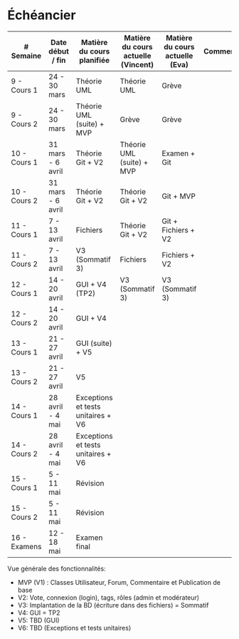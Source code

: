 # Échéancier

| # Semaine | Date début / fin  | Matière du cours planifiée | Matière du cours actuelle (Vincent) | Matière du cours actuelle (Eva) | Commentaires |
|-----------|------------------|---------------------------|-----------------------------------|---------------------------------|-------------|
| 9 - Cours 1  | 24 - 30 mars  | Théorie UML               | Théorie UML                    | Grève                          |              |
| 9 - Cours 2  | 24 - 30 mars  | Théorie UML (suite) + MVP | Grève                          | Grève                          |             |
| 10 - Cours 1 | 31 mars - 6 avril | Théorie Git + V2      | Théorie UML (suite) + MVP      | Examen + Git                   |             |
| 10 - Cours 2 | 31 mars - 6 avril | Théorie Git + V2      | Théorie Git + V2               | Git + MVP                      |             |
| 11 - Cours 1 | 7 - 13 avril | Fichiers                   | Théorie Git + V2               | Git + Fichiers + V2            |             |
| 11 - Cours 2 | 7 - 13 avril | V3 (Sommatif 3)            | Fichiers                       | Fichiers + V2                  |             |
| 12 - Cours 1 | 14 - 20 avril |  GUI + V4 (TP2)           | V3 (Sommatif 3)                | V3 (Sommatif 3)                |             |
| 12 - Cours 2 | 14 - 20 avril |  GUI + V4                 |                                |                                 |             |
| 13 - Cours 1 | 21 - 27 avril |  GUI (suite) + V5         |                                |                                 |             |
| 13 - Cours 2 | 21 - 27 avril |  V5                       |                                |                                 |             |
| 14 - Cours 1 | 28 avril - 4 mai |Exceptions et tests unitaires + V6|                      |                                 |             |
| 14 - Cours 2 | 28 avril - 4 mai |Exceptions et tests unitaires + V6|                      |                                 |             |
| 15 - Cours 1 | 5 - 11 mai  | Révision                     |                               |                                 |             |
| 15 - Cours 2 | 5 - 11 mai  |  Révision                    |                               |                                 |             |
| 16 - Examens | 12 - 18 mai | Examen final                 |                               |                                 |             |


Vue générale des fonctionnalités:
- MVP (V1) : Classes Utilisateur, Forum, Commentaire et Publication de base
- V2: Vote, connexion (login), tags, rôles (admin et modérateur)
- V3: Implantation de la BD (écriture dans des fichiers) = Sommatif 
- V4: GUI = TP2
- V5: TBD (GUI)
- V6: TBD (Exceptions et tests unitaires)
